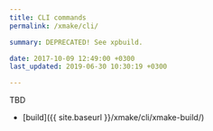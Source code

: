 ```yaml
---
title: CLI commands
permalink: /xmake/cli/

summary: DEPRECATED! See xpbuild.

date: 2017-10-09 12:49:00 +0300
last_updated: 2019-06-30 10:30:19 +0300

---
```


TBD

* [build]({{ site.baseurl }}/xmake/cli/xmake-build/)
